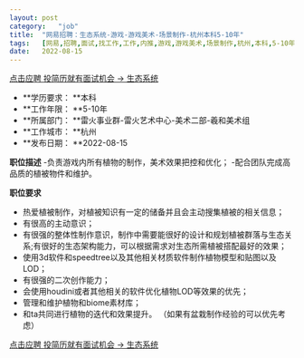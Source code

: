 ```yaml
---
layout:	post
category:	"job"
title:	"网易招聘：生态系统-游戏-游戏美术-场景制作-杭州本科5-10年"
tags:	[网易,招聘,面试,找工作,工作,内推,游戏,游戏美术,场景制作,杭州,本科,5-10年]
date:	2022-08-15
---
```


[点击应聘 投简历就有面试机会 -> 生态系统](http://mobile.bole.netease.com/bole/boleDetail?id=41500&employeeId=346f03c3cda5f04c&key=all)



- **学历要求： **本科
- **工作年限： **5-10年
- **所属部门： **雷火事业群-雷火艺术中心-美术二部-羲和美术组
- **工作城市： **杭州
- **发布日期： **2022-08-15



**职位描述**
-负责游戏内所有植物的制作，美术效果把控和优化；
-配合团队完成高品质的植被物件和维护。



**职位要求**
- 热爱植被制作，对植被知识有一定的储备并且会主动搜集植被的相关信息；
- 有很高的主动意识；
- 有很强的整体性制作意识，制作中需要能很好的设计和规划植被群落与生态关系;有很好的生态架构能力，可以根据需求对生态所需植被搭配最好的效果；
- 使用3d软件和speedtree以及其他相关材质软件制作植物模型和贴图以及LOD；
- 有很强的二次创作能力；
- 会使用houdini或者其他相关的软件优化植物LOD等效果的优先；
- 管理和维护植物和biome素材库；
- 和ta共同进行植物的迭代和效果提升。
（如果有盆栽制作经验的可以优先考虑）



[点击应聘 投简历就有面试机会 -> 生态系统](http://mobile.bole.netease.com/bole/boleDetail?id=41500&employeeId=346f03c3cda5f04c&key=all)